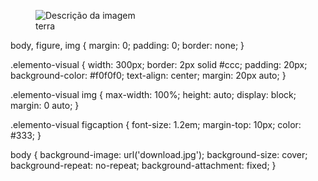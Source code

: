 <!DOCTYPE html>
<html lang="pt-br">
<head>
    <meta charset="UTF-8">
    <meta name="viewport" content="width=device-width, initial-scale=1.0">
    <link rel="stylesheet" href="estilo.css">
    <title>Elementos Visuais</title>
</head>
<body>
    <figure class="elemento-visual">
        <img src="download (2).jpg" alt="Descrição da imagem">
        <figcaption>terra</figcaption>
    </figure>
</body>
</html>
body, figure, img {
    margin: 0;
    padding: 0;
    border: none;
}


.elemento-visual {
    width: 300px;
    border: 2px solid #ccc;
    padding: 20px;
    background-color: #f0f0f0;
    text-align: center;
    margin: 20px auto;
}

.elemento-visual img {
    max-width: 100%;
    height: auto;
    display: block;
    margin: 0 auto;
}

.elemento-visual figcaption {
    font-size: 1.2em;
    margin-top: 10px;
    color: #333;
}

body {
    background-image: url('download.jpg');
    background-size: cover;
    background-repeat: no-repeat;
    background-attachment: fixed;
}
